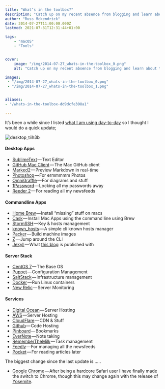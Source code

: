 ```yaml
---
title: "What’s in the toolbox?"
description: "Catch up on my recent absence from blogging and learn about the highlights, including the release of Docker 1.0, CentOS 7, updates to the site's theme, and new music releases. Plus, explore my blog post on multi-factor authentication in AWS."
author: "Russ Mckendrick"
date: 2014-07-27T11:00:00.000Z
lastmod: 2021-07-31T12:31:44+01:00

tags:
    - "macOS"
    - "Tools"


cover:
    image: "/img/2014-07-27_whats-in-the-toolbox_0.png" 
    alt: "Catch up on my recent absence from blogging and learn about the highlights, including the release of Docker 1.0, CentOS 7, updates to the site's theme, and new music releases. Plus, explore my blog post on multi-factor authentication in AWS."

images:
 - "/img/2014-07-27_whats-in-the-toolbox_0.png"
 - "/img/2014-07-27_whats-in-the-toolbox_1.png"


aliases:
- "/whats-in-the-toolbox-dd9dcfe398a1"

---
```


It’s been a while since I listed [what I am using day-to-day](/2013/11/17/stuff-i-use/) so I thought I would do a quick update;

![desktop_tiih3b](/img/2014-07-27_whats-in-the-toolbox_1.png)

#### Desktop Apps

- [SublimeText](http://www.sublimetext.com) — Text Editor
- [GitHub Mac Client](http://mac.github.com) — The Mac GitHub client
- [Marked2](http://marked2app.com/) — Preview Markdown in real-time
- [Photoshop](http://www.photoshop.com/products/photoshop) — For ermmmmm Photos
- [OmniGraffle](https://www.omnigroup.com/omnigraffle) — For diagrams and stuff
- [1Password](https://agilebits.com/onepassword/mac) — Locking all my passwords away
- [Reeder 2](http://reederapp.com/mac/) — For reading all my newsfeeds

#### Commandline Apps

- [Home Brew](http://brew.sh) — Install “missing” stuff on macs
- [Cask](http://caskroom.io/) — Install Mac Apps using the command line using Brew
- [StormSSH](https://github.com/emre/storm) — Key & hosts management
- [known_hosts](https://github.com/markmcconachie/known_hosts) — A simple cli known hosts manager
- [Packer](http://www.packer.io) — Build machine images
- [Z](https://github.com/rupa/z) — Jump around the CLI
- [Jekyll](http://jekyllrb.com/) — What [this blog](/2014/01/11/another-new-blog/) is published with

#### Server Stack

- [CentOS 7](http://centos.org) — The Base OS
- [Puppet](http://puppetlabs.com) — Configuration Management
- [SaltStack](http://www.saltstack.com/community/) — Infrastructure management
- [Docker](https://www.docker.com/) — Run Linux containers
- [New Relic](http://newrelic.com) — Server Monitoring

#### Services

- [Digital Ocean](https://www.digitalocean.com/?refcode=52ec4dc3647e) — Server Hosting
- [AWS](http://aws.amazon.com) — Server Hosting
- [CloudFlare](https://www.cloudflare.com) — CDN & Stuff
- [Github](https://github.com/russmckendrick) — Code Hosting
- [Pinboard](https://pinboard.in/) — Bookmarks
- [EverNote](https://www.evernote.com/) — Note taking
- [RememberTheMilk](https://www.rememberthemilk.com/) — Task management
- [Feedly](http://feedly.com/) — For managing all the newsfeeds
- [Pocket](http://getpocket.com/) — For reading articles later

The biggest change since the last update is …..

- [Google Chrome](https://www.google.com/intl/en_uk/chrome/browser/) — After being a hardcore Safari user I have finally made the switch to Chrome, though this may change again with the release of [Yosemite](https://www.apple.com/uk/osx/preview/).
